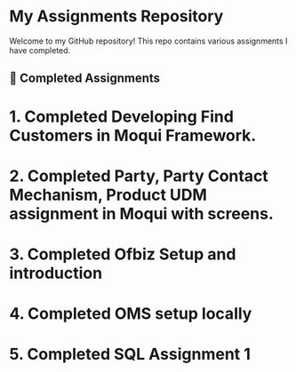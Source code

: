# My Assignments Repository

Welcome to my GitHub repository! This repo contains various assignments I have completed.

## 📌 Completed Assignments

# 1. Completed Developing Find Customers in Moqui Framework.
# 2. Completed Party, Party Contact Mechanism, Product UDM assignment in Moqui with screens.
# 3. Completed Ofbiz Setup and introduction 
# 4. Completed OMS setup locally
# 5. Completed SQL Assignment 1
